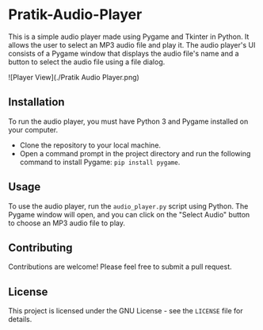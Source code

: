 # Pratik-Audio-Player
This is a simple audio player made using Pygame and Tkinter in Python. It allows the user to select an MP3 audio file and play it. The audio player's UI consists of a Pygame window that displays the audio file's name and a button to select the audio file using a file dialog.

![Player View](./Pratik Audio Player.png)

## Installation
To run the audio player, you must have Python 3 and Pygame installed on your computer.

* Clone the repository to your local machine.
* Open a command prompt in the project directory and run the following command to install Pygame: ```pip install pygame```.

## Usage
To use the audio player, run the ```audio_player.py``` script using Python. The Pygame window will open, and you can click on the "Select Audio" button to choose an MP3 audio file to play.

## Contributing
Contributions are welcome! Please feel free to submit a pull request.

## License
This project is licensed under the GNU License - see the ```LICENSE``` file for details.
